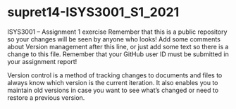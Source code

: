 # supret14-ISYS3001_S1_2021
ISYS3001 – Assignment 1 exercise
Remember that this is a public repository so your changes will be seen by anyone who looks!
Add some comments about Version management after this line, or just add some text so there is a change to this file.  Remember that your GitHub user ID must be submitted in your assignment report!


Version control is a method of tracking changes to documents and files to always know which version is the current iteration. It also enables you to maintain old versions in case you want to see what’s changed or need to restore a previous version. 

